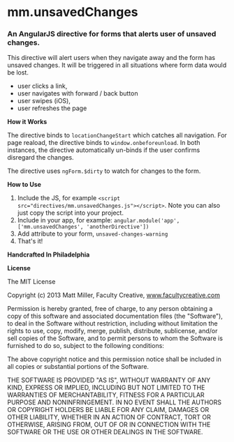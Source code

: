 # mm.unsavedChanges

### An AngularJS directive for forms that alerts user of unsaved changes.

This directive will alert users when they navigate away and the form has unsaved changes. It will be triggered in all situations where form data would be lost.

- user clicks a link, 
- user navigates with forward / back button
- user swipes (iOS), 
- user refreshes the page

**How it Works**

The directive binds to `locationChangeStart` which catches all navigation. For page reaload, the directive binds to `window.onbeforeunload`. In both instances, the directive automatically un-binds if the user confirms disregard the changes. 

The directive uses `ngForm.$dirty` to watch for changes to the form. 

**How to Use**

1. Include the JS, for example `<script src="directives/mm.unsavedChanges.js"></script>`. Note you can also just copy the script into your project.
2. Include in your app, for example: `angular.module('app', ['mm.unsavedChanges', 'anotherDirective'])`
3. Add attribute to your form, `unsaved-changes-warning`
4. That's it! 

**Handcrafted In Philadelphia**

**License**

The MIT License

Copyright (c) 2013 Matt Miller, Faculty Creative, www.facultycreative.com

Permission is hereby granted, free of charge, to any person obtaining a copy
of this software and associated documentation files (the "Software"), to deal
in the Software without restriction, including without limitation the rights
to use, copy, modify, merge, publish, distribute, sublicense, and/or sell
copies of the Software, and to permit persons to whom the Software is
furnished to do so, subject to the following conditions:

The above copyright notice and this permission notice shall be included in
all copies or substantial portions of the Software.

THE SOFTWARE IS PROVIDED "AS IS", WITHOUT WARRANTY OF ANY KIND, EXPRESS OR
IMPLIED, INCLUDING BUT NOT LIMITED TO THE WARRANTIES OF MERCHANTABILITY,
FITNESS FOR A PARTICULAR PURPOSE AND NONINFRINGEMENT. IN NO EVENT SHALL THE
AUTHORS OR COPYRIGHT HOLDERS BE LIABLE FOR ANY CLAIM, DAMAGES OR OTHER
LIABILITY, WHETHER IN AN ACTION OF CONTRACT, TORT OR OTHERWISE, ARISING FROM,
OUT OF OR IN CONNECTION WITH THE SOFTWARE OR THE USE OR OTHER DEALINGS IN
THE SOFTWARE.